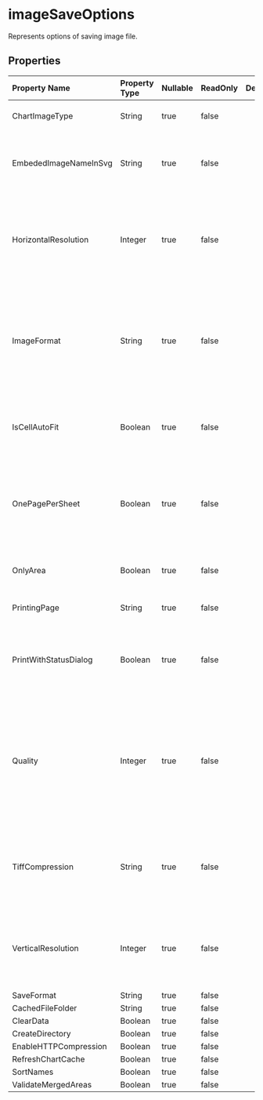 # **imageSaveOptions**

Represents options of saving image file. 

## **Properties**

| Property Name | Property Type | Nullable |  ReadOnly | DefaultValue | Description | 
| :- | :- | :- |:- |  :- | :- |
|ChartImageType|String|true|false |  |Indicate the chart imagetype when converting.|
|EmbededImageNameInSvg|String|true|false |  |Indicate the filename of embeded image in svg. This should be full path with directory like "c:\\xpsEmbeded"|
|HorizontalResolution|Integer|true|false |  |Gets or sets the horizontal resolution for generated images, in dots per inch.                 Applies generating image method except Emf format images.               The default value is 96.|
|ImageFormat|String|true|false |  |Gets or sets the format of the generated images.  Don't apply the method that returns a Bitmap object.             The default value is ImageFormat.Bmp.  Don't apply the method that returns a Bitmap object.|
|IsCellAutoFit|Boolean|true|false |  |Indicates whether the width and height of the cells is automatically fitted by cell value. The default value is false.|
|OnePagePerSheet|Boolean|true|false |  |If OnePagePerSheet is true , all content of one sheet will output to only                one page in result. The paper size of pagesetup will be invalid, and the                other settings of pagesetup will still take effect.|
|OnlyArea|Boolean|true|false |  |If this property is true , onle Area will be output, and no scale will take effect.|
|PrintingPage|String|true|false |  |Indicates which pages will not be printed.|
|PrintWithStatusDialog|Boolean|true|false |  |If PrintWithStatusDialog = true , there will be a dialog that shows current print status.  else no such dialog will show.|
|Quality|Integer|true|false |  |Gets or sets a value determining the quality of the generated images to apply only when saving pages to the Jpeg format.            Has effect only when saving to JPEG.  The value must be between 0 and 100. The default value is 100.|
|TiffCompression|String|true|false |  |Gets or sets the type of compression to apply only when saving pages to the Tiff format.            Has effect only when saving to TIFF.  The default value is Lzw.|
|VerticalResolution|Integer|true|false |  |Gets or sets the vertical resolution for generated images, in dots per inch.            Applies generating image method except Emf format image.            The default value is 96.|
|SaveFormat|String|true|false |  ||
|CachedFileFolder|String|true|false |  ||
|ClearData|Boolean|true|false |  ||
|CreateDirectory|Boolean|true|false |  ||
|EnableHTTPCompression|Boolean|true|false |  ||
|RefreshChartCache|Boolean|true|false |  ||
|SortNames|Boolean|true|false |  ||
|ValidateMergedAreas|Boolean|true|false |  ||

